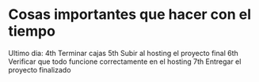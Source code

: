 # Cosas importantes que hacer con el tiempo

Ultimo dia: 
            4th Terminar cajas
            5th Subir al hosting el proyecto final
            6th Verificar que todo funcione correctamente en el hosting
            7th Entregar el proyecto finalizado